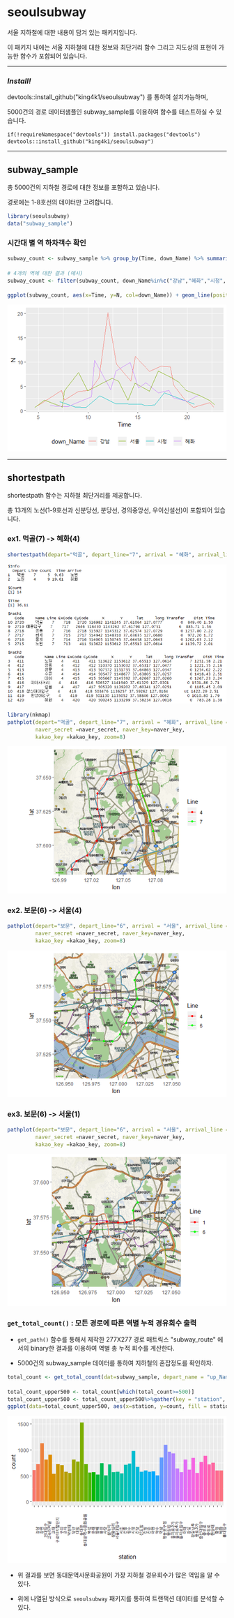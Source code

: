 # seoulsubway

서울 지하철에 대한 내용이 담겨 있는 패키지입니다.  

이 패키지 내에는 서울 지하철에 대한 정보와 최단거리 함수 그리고 지도상의 표현이 가능한 함수가 포함되어 있습니다.

<hr>

### _Install!_ 

devtools::install_github("king4k1/seoulsubway") 를 통하여 설치가능하며,

5000건의 경로 데이터샘플인 subway_sample를 이용하여 함수를 테스트하실 수 있습니다. 

```
if(!requireNamespace("devtools")) install.packages("devtools")
devtools::install_github("king4k1/seoulsubway")
```

<hr>

## subway_sample

총 5000건의 지하철 경로에 대한 정보를 포함하고 있습니다.

경로에는 1-8호선의 데이터만 고려합니다.

```r
library(seoulsubway)
data("subway_sample")
```

### 시간대 별 역 하차객수 확인 

```r
subway_count <- subway_sample %>% group_by(Time, down_Name) %>% summarise(N=n())

# 4개의 역에 대한 결과 (예시)
subway_count <- filter(subway_count, down_Name%in%c("강남","혜화","시청", "서울"))

ggplot(subway_count, aes(x=Time, y=N, col=down_Name)) + geom_line(position = 'jitter') +  theme(legend.position="bottom")
```
![](tools/Rplot1.png)

<hr>

## shortestpath

shortestpath 함수는 지하철 최단거리를 제공합니다.

총 13개의 노선(1-9호선과 신분당선, 분당선, 경의중앙선, 우이신설선)이 포함되어 있습니다.


### ex1. 먹골(7) -> 혜화(4)
```r
shortestpath(depart="먹골", depart_line="7", arrival = "혜화", arrival_line = "4")
```

![](tools/path1.png)


```r
library(nkmap)
pathplot(depart="먹골", depart_line="7", arrival = "혜화", arrival_line = "4",
         naver_secret =naver_secret, naver_key=naver_key, 
         kakao_key =kakao_key, zoom=8)
```

![](tools/Rplot2.png)


### ex2. 보문(6) -> 서울(4)
```r
pathplot(depart="보문", depart_line="6", arrival = "서울", arrival_line = "4",
         naver_secret =naver_secret, naver_key=naver_key, 
         kakao_key =kakao_key, zoom=8)
```
![](tools/Rplot3.png)
### ex3. 보문(6) -> 서울(1)
```r
pathplot(depart="보문", depart_line="6", arrival = "서울", arrival_line = "1",
         naver_secret =naver_secret, naver_key=naver_key, 
         kakao_key =kakao_key, zoom=8)
```
![](tools/Rplot6BS.png)

### `get_total_count()` : 모든 경로에 따른 역별 누적 경유회수 출력

* `get_path()` 함수를 통해서 제작한 277X277 경로 매트릭스 "subway_route" 에서의 binary한 결과를 이용하여 역별 총 누적 회수를 계산한다.

* 5000건의 subway_sample 데이터를 통하여 지하철의 혼잡정도를 확인하자.

```r
total_count <- get_total_count(dat=subway_sample, depart_name = "up_Name", depart_line_name = "up_Line", arrival_name = "down_Name", arrival_line_name = "down_Line")

total_count_upper500 <- total_count[which(total_count>=500)]
total_count_upper500 <- total_count_upper500%>%gather(key = "station", value = "count")
ggplot(data=total_count_upper500, aes(x=station, y=count, fill = station)) + geom_bar(stat="identity") +  theme(axis.text.x=element_text(angle=90, face="bold")) + theme(legend.position="none")
```
![](tools/total_count.png)


* 위 결과를 보면 동대문역사문화공원이 가장 지하철 경유회수가 많은 역임을 알 수 있다.

* 위에 나열된 방식으로 `seoulsubway` 패키지를 통하여 트랜잭션 데이터를 분석할 수 있다.